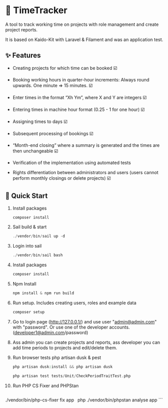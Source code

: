 # 🚀 TimeTracker

A tool to track working time on projects with role management and create project reports.

It is based on Kaido-Kit with Laravel & Filament and was an application test. 

## ✨ Features

- Creating projects for which time can be booked ☑️

- Booking working hours in quarter-hour increments: Always round upwards. One minute => 15 minutes. ☑️

- Enter times in the format “Xh Ym”, where X and Y are integers ☑️

- Entering times in machine hour format (0.25 - 1 for one hour) ☑️

- Assigning times to days ☑️

- Subsequent processing of bookings ☑️

- “Month-end closing” where a summary is generated and the times are then unchangeable ☑️

- Verification of the implementation using automated tests

- Rights differentiation between administrators and users (users cannot perform monthly closings or delete projects) ☑️

## 🚀 Quick Start


1. Install packages

    ```php
    composer install
    ```
   
2. Sail build & start

    ```php
    ./vendor/bin/sail up -d 
    ```
3. Login into sail

    ```php
    ./vendor/bin/sail bash 
    ```

4. Install packages

    ```php
    composer install
    ```

5. Npm Install

    ```php
    npm install & npm run build 
    ```
   
6. Run setup. Includes creating users, roles and example data

    ```php
    composer setup
    ```

7. Go to login page (http://127.0.0.1/) and use user "admin@admin.com" with "password". Or use one of the developer
   accounts. (developer1@admin.com/password)

8. Ass admin you can create projects and reports, ass developer you can add time periods to projects and edit/delete
   them.

9. Run browser tests php artisan dusk & pest 

    ```php
    php artisan dusk:install && php artisan dusk 
    ```
   ```php
   php artisan test tests/Unit/CheckPeriodTraitTest.php
   ```

10. Run PHP CS Fixer and PHPStan 

    ```php
   ./vendor/bin/php-cs-fixer fix app
    ```
    ```php
   ./vendor/bin/phpstan analyse app
    ```
